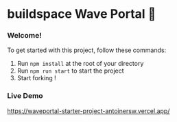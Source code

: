 # buildspace Wave Portal 👋 

### **Welcome!**
To get started with this project, follow these commands:

1. Run `npm install` at the root of your directory
2. Run `npm run start` to start the project
3. Start forking !


### **Live Demo**
https://waveportal-starter-project-antoinersw.vercel.app/